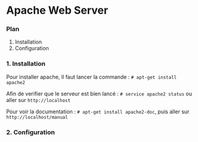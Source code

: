 # Apache Web Server

### Plan
1. Installation
2. Configuration
    


### 1. Installation
Pour installer apache, Il faut lancer la commande :
`# apt-get install apache2`

Afin de verifier que le serveur est bien lancé : 
`# service apache2 status` ou aller sur `http://localhost`

Pour voir la documentation :
`# apt-get install apache2-doc`, puis aller sur `http://localhost/manual`


### 2. Configuration
